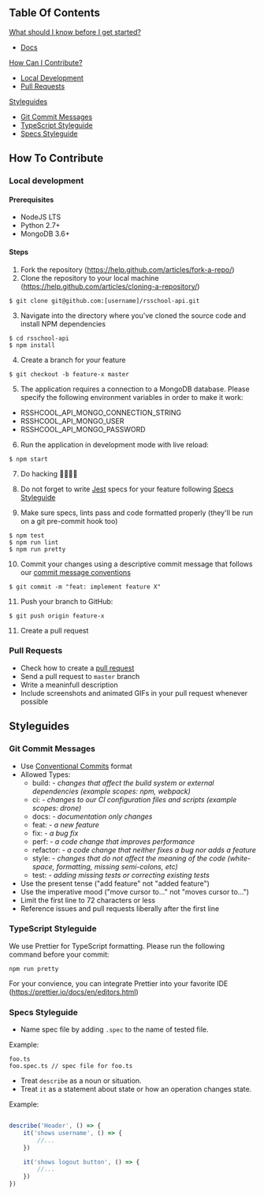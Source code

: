 ## Table Of Contents

[What should I know before I get started?](#what-should-i-know-before-i-get-started)
  * [Docs](https://github.com/rolling-scopes/rsschool-docs)

[How Can I Contribute?](#how-can-i-contribute)
  * [Local Development](#local-development)
  * [Pull Requests](#pull-requests)

[Styleguides](#styleguides)
  * [Git Commit Messages](#git-commit-messages)
  * [TypeScript Styleguide](#typescript-styleguide)
  * [Specs Styleguide](#specs-styleguide)

## How To Contribute

### Local development

#### Prerequisites
- NodeJS LTS
- Python 2.7+
- MongoDB 3.6+

#### Steps
1. Fork the repository (https://help.github.com/articles/fork-a-repo/)
2. Clone the repository to your local machine (https://help.github.com/articles/cloning-a-repository/)

``` command-line
$ git clone git@github.com:[username]/rsschool-api.git
```
3. Navigate into the directory where you've cloned the source code and install NPM dependencies

``` command-line
$ cd rsschool-api
$ npm install
```
4. Create a branch for your feature
``` command-line
$ git checkout -b feature-x master
```
5. The application requires a connection to a MongoDB database. Please specify the following environment variables in order to make it work:
- RSSHCOOL_API_MONGO_CONNECTION_STRING
- RSSHCOOL_API_MONGO_USER
- RSSHCOOL_API_MONGO_PASSWORD

6. Run the application in development mode with live reload:
``` command-line
$ npm start
```
7. Do hacking 👩‍💻👨‍💻 

8. Do not forget to write [Jest](https://facebook.github.io/jest/) specs for your feature following [Specs Styleguide](#specs-styleguide)
9. Make sure specs, lints pass and code formatted properly (they'll be run on a git pre-commit hook too)
``` command-line
$ npm test
$ npm run lint
$ npm run pretty
```
10. Commit your changes using a descriptive commit message that follows our [commit message conventions](#git-commit-messages)
``` command-line
$ git commit -m "feat: implement feature X"
```
11. Push your branch to GitHub: 
``` command-line
$ git push origin feature-x
```
11. Create a pull request

### Pull Requests

* Check how to create a [pull request](https://help.github.com/articles/creating-a-pull-request/)
* Send a pull request to `master` branch 
* Write a meaninfull description
* Include screenshots and animated GIFs in your pull request whenever possible

## Styleguides

### Git Commit Messages

* Use [Conventional Commits](https://conventionalcommits.org/) format
* Allowed Types:
    * build: - *changes that affect the build system or external dependencies (example scopes: npm, webpack)*
    * ci: - *changes to our CI configuration files and scripts (example scopes: drone)*
    * docs: - *documentation only changes*
    * feat: - *a new feature*
    * fix: - *a bug fix*
    * perf: - *a code change that improves performance*
    * refactor: - *a code change that neither fixes a bug nor adds a feature*
    * style: - *сhanges that do not affect the meaning of the code (white-space, formatting, missing semi-colons, etc)*
    * test: - *adding missing tests or correcting existing tests*
* Use the present tense ("add feature" not "added feature")
* Use the imperative mood ("move cursor to..." not "moves cursor to...")
* Limit the first line to 72 characters or less
* Reference issues and pull requests liberally after the first line

### TypeScript Styleguide

We use Prettier for TypeScript formatting. Please run the following command before your commit:
``` command-line
npm run pretty
```

For your convience, you can integrate Prettier into your favorite IDE (https://prettier.io/docs/en/editors.html)

### Specs Styleguide

- Name spec file by adding `.spec` to the name of tested file.

Example:
```
foo.ts
foo.spec.ts // spec file for foo.ts
```
- Treat `describe` as a noun or situation.
- Treat `it` as a statement about state or how an operation changes state.

Example: 
```javascript

describe('Header', () => {
    it('shows username', () => {
        //...
    })

    it('shows logout button', () => {
        //...
    })
})
```